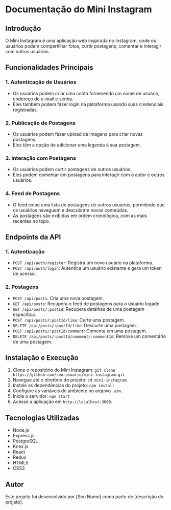 # Documentação do Mini Instagram

## Introdução

O Mini Instagram é uma aplicação web inspirada no Instagram, onde os usuários podem compartilhar fotos, curtir postagens, comentar e interagir com outros usuários.

## Funcionalidades Principais

### 1. Autenticação de Usuários

- Os usuários podem criar uma conta fornecendo um nome de usuário, endereço de e-mail e senha.
- Eles também podem fazer login na plataforma usando suas credenciais registradas.

### 2. Publicação de Postagens

- Os usuários podem fazer upload de imagens para criar novas postagens.
- Eles têm a opção de adicionar uma legenda à sua postagem.

### 3. Interação com Postagens

- Os usuários podem curtir postagens de outros usuários.
- Eles podem comentar em postagens para interagir com o autor e outros usuários.

### 4. Feed de Postagens

- O feed exibe uma lista de postagens de outros usuários, permitindo que os usuários naveguem e descubram novos conteúdos.
- As postagens são exibidas em ordem cronológica, com as mais recentes no topo.

## Endpoints da API

### 1. Autenticação

- `POST /api/auth/register`: Registra um novo usuário na plataforma.
- `POST /api/auth/login`: Autentica um usuário existente e gera um token de acesso.

### 2. Postagens

- `POST /api/posts`: Cria uma nova postagem.
- `GET /api/posts`: Recupera o feed de postagens para o usuário logado.
- `GET /api/posts/:postId`: Recupera detalhes de uma postagem específica.
- `POST /api/posts/:postId/like`: Curte uma postagem.
- `DELETE /api/posts/:postId/like`: Descurte uma postagem.
- `POST /api/posts/:postId/comment`: Comenta em uma postagem.
- `DELETE /api/posts/:postId/comment/:commentId`: Remove um comentário de uma postagem.

## Instalação e Execução

1. Clone o repositório do Mini Instagram: `git clone https://github.com/seu-usuario/mini-instagram.git`
2. Navegue até o diretório do projeto: `cd mini-instagram`
3. Instale as dependências do projeto: `npm install`
4. Configure as variáveis de ambiente no arquivo `.env`.
5. Inicie o servidor: `npm start`
6. Acesse a aplicação em `http://localhost:3000`.

## Tecnologias Utilizadas

- Node.js
- Express.js
- PostgreSQL
- Knex.js
- React
- Redux
- HTML5
- CSS3

## Autor

Este projeto foi desenvolvido por [Seu Nome] como parte de [descrição do projeto].

